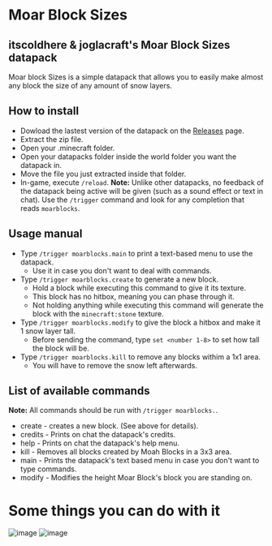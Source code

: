 # Moar Block Sizes
## itscoldhere &amp; joglacraft's Moar Block Sizes datapack
Moar block Sizes is a simple datapack that allows you to easily make almost any block the size of any amount of snow layers.
## How to install
- Dowload the lastest version of the datapack on the [Releases](https://github.com/itscoldhere/MoarBlockSizes/releases) page.
- Extract the zip file.
- Open your .minecraft folder.
- Open your datapacks folder inside the world folder you want the datapack in.
- Move the file you just extracted inside that folder.
- In-game, execute `/reload`.
**Note:** Unlike other datapacks, no feedback of the datapack being active will be given (such as a sound effect or text in chat). Use the `/trigger` command and look for any completion that reads `moarblocks`.
## Usage manual
- Type `/trigger moarblocks.main` to print a text-based menu to use the datapack.
  - Use it in case you don't want to deal with commands.
- Type `/trigger moarblocks.create` to generate a new block.
  - Hold a block while executing this command to give it its texture.
  - This block has no hitbox, meaning you can phase through it.
  - Not holding anything while executing this command will generate the block with the `minecraft:stone` texture.
- Type `/trigger moarblocks.modify` to give the block a hitbox and make it 1 snow layer tall.
  - Before sending the command, type `set <number 1-8>` to set how tall the block will be.
- Type `/trigger moarblocks.kill` to remove any blocks withim a 1x1 area.
  - You will have to remove the snow left afterwards.
## List of available commands
**Note:** All commands should be run with `/trigger moarblocks.`.
- create - creates a new block. (See above for details).
- credits - Prints on chat the datapack's credits.
- help - Prints on chat the datapack's help menu.
- kill - Removes all blocks created by Moah Blocks in a 3x3 area.
- main - Prints the datapack's text based menu in case you don't want to type commands.
- modify - Modifies the height Moar Block's block you are standing on.

# Some things you can do with it
![image](https://github.com/itscoldhere/MoarBlockSizes/assets/118459764/7ca02f0d-779a-47c0-b4f9-98945c1bf33e)
![image](https://github.com/itscoldhere/MoarBlockSizes/assets/118459764/76a3286a-2351-4982-b7f0-1378720730ac)

